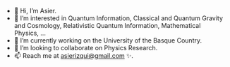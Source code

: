 - 👋 Hi, I’m Asier.
- 👀 I’m interested in Quantum Information, Classical and Quantum Gravity and Cosmology, Relativistic Quantum Information, Mathematical Physics, ...
- 🌱 I’m currently working on the University of the Basque Country.
- 💞️ I’m looking to collaborate on Physics Research.
- 📫 Reach me at asierizqui@gmail.com ✨.
